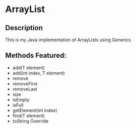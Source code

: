 # ArrayList

## Description
This is my Java implementation of ArrayLists using Generics

## Methods Featured:
- add(T element)
- add(int index, T element)
- remove
- removeFirst
- removeLast
- size
- isEmpty
- isFull
- getElement(int index)
- find(T element)
- toString Override
